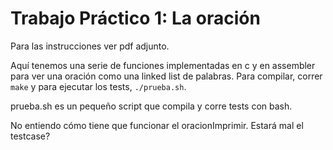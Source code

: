 Trabajo Práctico 1: La oración
==============================

Para las instrucciones ver pdf adjunto.

Aquí tenemos una serie de funciones implementadas en c y en assembler
para ver una oración como una linked list de palabras. Para compilar,
correr `make` y para ejecutar los tests, `./prueba.sh`.

prueba.sh es un pequeño script que compila y corre tests con bash.

No entiendo cómo tiene que funcionar el oracionImprimir. Estará mal el testcase?
